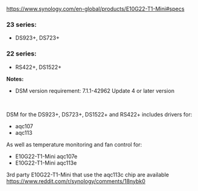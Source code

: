 https://www.synology.com/en-global/products/E10G22-T1-Mini#specs

### 23 series:
- DS923+, DS723+

### 22 series:
- RS422+, DS1522+

**Notes:**
- DSM version requirement: 7.1.1-42962 Update 4 or later version

<br>

DSM for the DS923+, DS723+, DS1522+ and RS422+ includes drivers for:
- aqc107
- aqc113

As well as temperature monitoring and fan control for:
- E10G22-T1-Mini aqc107e
- E10G22-T1-Mini aqc113e

3rd party E10G22-T1-Mini that use the aqc113c chip are available https://www.reddit.com/r/synology/comments/18nybk0

<br>